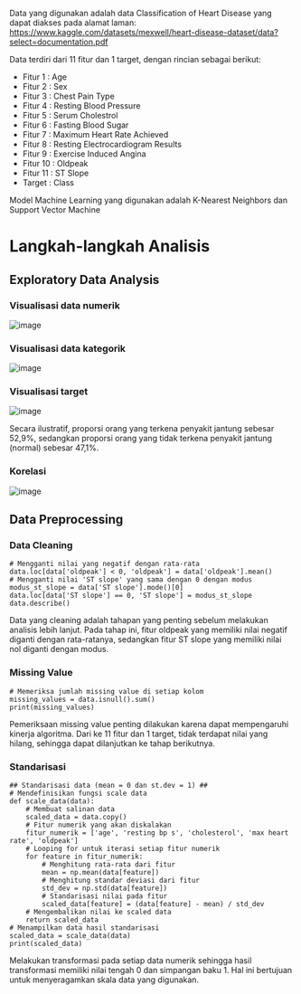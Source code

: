 Data yang digunakan adalah data Classification of Heart Disease yang dapat diakses pada alamat laman: https://www.kaggle.com/datasets/mexwell/heart-disease-dataset/data?select=documentation.pdf

Data terdiri dari 11 fitur dan 1 target, dengan rincian sebagai berikut:
- Fitur 1 : Age 
- Fitur 2 : Sex
- Fitur 3 : Chest Pain Type
- Fitur 4 : Resting Blood Pressure
- Fitur 5 : Serum Cholestrol
- Fitur 6 : Fasting Blood Sugar
- Fitur 7 : Maximum Heart Rate Achieved
- Fitur 8 : Resting Electrocardiogram Results
- Fitur 9 : Exercise Induced Angina
- Fitur 10 : Oldpeak 
- Fitur 11 : ST Slope
- Target : Class

Model Machine Learning yang digunakan adalah K-Nearest Neighbors dan Support Vector Machine

# Langkah-langkah Analisis #
## Exploratory Data Analysis ##
### Visualisasi data numerik ###
![image](https://github.com/Ivanrasyid89/Portofolio.github.io/assets/98071016/3eecf908-6a1b-47a3-a319-502ef5f293de)

### Visualisasi data kategorik ###
![image](https://github.com/Ivanrasyid89/Portofolio.github.io/assets/98071016/5d782ab8-1bcd-4f50-90d0-35afa9c97239)

### Visualisasi target ###
![image](https://github.com/Ivanrasyid89/Portofolio.github.io/assets/98071016/f930b24b-c5f3-4fb2-a3b1-22c9ef441843)
   
Secara ilustratif, proporsi orang yang terkena penyakit jantung sebesar 52,9%, sedangkan proporsi orang yang tidak terkena penyakit jantung (normal) sebesar 47,1%. 

### Korelasi ###
![image](https://github.com/Ivanrasyid89/Portofolio.github.io/assets/98071016/a0503697-1d04-44a1-b44f-3a4e94edf236)

## Data Preprocessing ##
### Data Cleaning ###
```
# Mengganti nilai yang negatif dengan rata-rata
data.loc[data['oldpeak'] < 0, 'oldpeak'] = data['oldpeak'].mean()
# Mengganti nilai 'ST slope' yang sama dengan 0 dengan modus
modus_st_slope = data['ST slope'].mode()[0]
data.loc[data['ST slope'] == 0, 'ST slope'] = modus_st_slope
data.describe()
```
Data yang cleaning adalah tahapan yang penting sebelum melakukan analisis lebih lanjut. Pada tahap ini, fitur oldpeak yang memiliki nilai negatif diganti dengan rata-ratanya, sedangkan fitur ST slope yang memiliki nilai nol diganti dengan modus.

### Missing Value ###
```
# Memeriksa jumlah missing value di setiap kolom
missing_values = data.isnull().sum()
print(missing_values)
```
Pemeriksaan missing value penting dilakukan karena dapat mempengaruhi kinerja algoritma. Dari ke 11 fitur dan 1 target, tidak terdapat nilai yang hilang, sehingga dapat dilanjutkan ke tahap berikutnya.

### Standarisasi ###
```
## Standarisasi data (mean = 0 dan st.dev = 1) ##
# Mendefinisikan fungsi scale data
def scale_data(data):
    # Membuat salinan data
    scaled_data = data.copy()
    # Fitur numerik yang akan diskalakan
    fitur_numerik = ['age', 'resting bp s', 'cholesterol', 'max heart rate', 'oldpeak']
    # Looping for untuk iterasi setiap fitur numerik
    for feature in fitur_numerik:
        # Menghitung rata-rata dari fitur
        mean = np.mean(data[feature])
        # Menghitung standar deviasi dari fitur
        std_dev = np.std(data[feature])
        # Standarisasi nilai pada fitur
        scaled_data[feature] = (data[feature] - mean) / std_dev
    # Mengembalikan nilai ke scaled data
    return scaled_data
# Menampilkan data hasil standarisasi
scaled_data = scale_data(data)
print(scaled_data)
```
Melakukan transformasi pada setiap data numerik sehingga hasil transformasi memiliki nilai tengah 0 dan simpangan baku 1. Hal ini bertujuan untuk menyeragamkan skala data yang digunakan.
